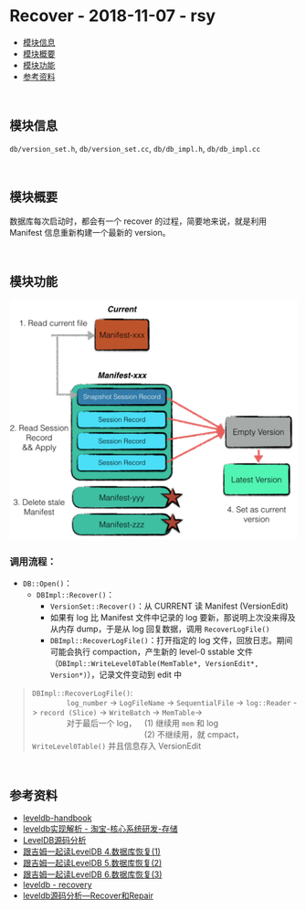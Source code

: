 # Recover - 2018-11-07 - rsy

- [模块信息](#module_info)
- [模块概要](#module_in_brief)
- [模块功能](#module_function)
- [参考资料](#reference)


&nbsp;   
<a id="module_info"></a>
## 模块信息

`db/version_set.h`, `db/version_set.cc`, `db/db_impl.h`, `db/db_impl.cc`


&nbsp;   
<a id="module_in_brief"></a>
## 模块概要

数据库每次启动时，都会有一个 recover 的过程，简要地来说，就是利用 Manifest 信息重新构建一个最新的 version。


&nbsp;   
<a id="module_function"></a>
## 模块功能

![](./assets/version_recover_10_12.jpeg)

### 调用流程：

- `DB::Open()`：
  - `DBImpl::Recover()`：
      - `VersionSet::Recover()`：从 CURRENT 读 Manifest (VersionEdit)
      - 如果有 log 比 Manifest 文件中记录的 log 要新，那说明上次没来得及从内存 dump，于是从 log 回复数据，调用 `RecoverLogFile()`
      - `DBImpl::RecoverLogFile()`：打开指定的 log 文件，回放日志。期间可能会执行 compaction，产生新的 level-0 sstable 文件（`DBImpl::WriteLevel0Table(MemTable*, VersionEdit*, Version*)`），记录文件变动到 edit 中

> `DBImpl::RecoverLogFile()`:  
> &emsp;&emsp;&emsp;&emsp; `log_number` -> `LogFileName` -> `SequentialFile` -> `log::Reader` -> `record (Slice)` -> `WriteBatch` -> `MemTable`->   
> &emsp;&emsp;&emsp;&emsp; 对于最后一个 log，&emsp;(1) 继续用 `mem` 和 log    
> &emsp;&emsp;&emsp;&emsp;&emsp;&emsp;&emsp;&emsp;&emsp;&emsp;&emsp;&emsp;&emsp;&emsp;(2) 不继续用，就 cmpact，`WriteLevel0Table()` 并且信息存入 VersionEdit


&nbsp;   
<a id="reference"></a>
## 参考资料

- [leveldb-handbook](https://leveldb-handbook.readthedocs.io/zh/latest/)
- [leveldb实现解析 - 淘宝-核心系统研发-存储](https://github.com/rsy56640/read_and_analyse_levelDB/blob/master/reference/DB%20leveldb%E5%AE%9E%E7%8E%B0%E8%A7%A3%E6%9E%90.pdf)
- [LevelDB源码分析](https://wenku.baidu.com/view/b3285278b90d6c85ec3ac687.html)
- [跟吉姆一起读LevelDB 4.数据库恢复(1)](https://zhuanlan.zhihu.com/p/27400189)
- [跟吉姆一起读LevelDB 5.数据库恢复(2)](https://zhuanlan.zhihu.com/p/27417009)
- [跟吉姆一起读LevelDB 6.数据库恢复(3)](https://zhuanlan.zhihu.com/p/27467584)
- [leveldb - recovery](https://dirtysalt.github.io/html/leveldb.html#org97d0701)
- [leveldb源码分析—Recover和Repair](https://www.cnblogs.com/KevinT/p/3875572.html)